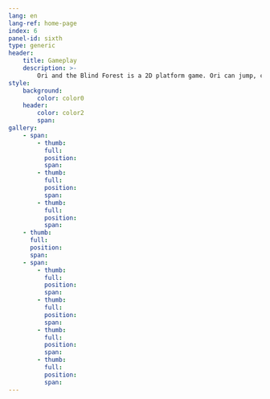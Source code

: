 ```yaml
---
lang: en
lang-ref: home-page
index: 6
panel-id: sixth
type: generic
header:
    title: Gameplay
    description: >-
        Ori and the Blind Forest is a 2D platform game. Ori can jump, climb, and use other abilities to navigate. Ori is required to interact with her environment as she jumps from platforms and solve puzzles. Ori is faced with enemies while making her way to restoring the forest. Along the way, Ori can collect health cells, energy cells, new abilities, and upgrades. 
style:
    background:
        color: color0
    header:
        color: color2
        span:
gallery:
    - span:
        - thumb:
          full:
          position:
          span:
        - thumb:
          full:
          position:
          span:
        - thumb:
          full:
          position:
          span:
    - thumb:
      full:
      position:
      span:
    - span:
        - thumb:
          full:
          position:
          span:
        - thumb:
          full:
          position:
          span:
        - thumb:
          full:
          position:
          span:
        - thumb:
          full:
          position:
          span:
---
```

<div class="gallery">
    <div class="group span-3">
        <a href="{{ 'assets/images/content/ori-water.gif' | absolute_url }}" class="image filtered span-3" data-position="bottom"><img class="lazy-loading" src="{{ 'assets/images/placeholder/ori-water.gif' | absolute_url }}" data-src="{{ 'assets/images/content/ori-water.gif' | absolute_url }}" alt="" /></a>
        <a href="{{ 'assets/images/content/ori-gallery3.jpg' | absolute_url }}" class="image filtered span-1-5" data-position="center"><img class="lazy-loading" src="{{ 'assets/images/placeholder/ori-gallery3.jpg' | absolute_url }}" data-src="{{ 'assets/images/content/ori-gallery3.jpg' | absolute_url }}" alt="" /></a>
        <a href="{{ 'assets/images/content/ori-gallery8.jpg' | absolute_url }}" class="image filtered span-1-5" data-position="bottom"><img class="lazy-loading" src="{{ 'assets/images/placeholder/gallery8.jpg' | absolute_url }}" data-src="{{ 'assets/images/content/ori-gallery8.jpg' | absolute_url }}" alt="" /></a>
    </div>
    <a href="{{ 'assets/images/content/Wellspring_Glades.png' | absolute_url }}" class="image filtered span-2-5" data-position="top"><img class="lazy-loading" src="{{ 'assets/images/placeholder/Wellspring_Glades.png' | absolute_url }}" data-src="{{ 'assets/images/content/Wellspring_Glades.png' | absolute_url }}" alt="" /></a>
    <div class="group span-4-5">
        <a href="{{ 'assets/images/content/ori-gallery7.jpg' | absolute_url }}" class="image filtered span-3" data-position="center"><img class="lazy-loading" src="{{ 'assets/images/placeholder/ori-gallery7.jpg' | absolute_url }}" data-src="{{ 'assets/images/content/ori-gallery7.jpg' | absolute_url }}" alt="" /></a>
        <a href="{{ 'assets/images/content/ori-gallery10.jpg' | absolute_url }}" class="image filtered span-1-5" data-position="center"><img class="lazy-loading" src="{{ 'assets/images/placeholder/ori-gallery10.jpg' | absolute_url }}" data-src="{{ 'assets/images/content/ori-gallery10.jpg' | absolute_url }}" alt="" /></a>
        <a href="{{ 'assets/images/content/ori-gallery9.jpg' | absolute_url }}" class="image filtered span-1-5" data-position="left"><img class="lazy-loading" src="{{ 'assets/images/placeholder/ori-gallery9.jpg' | absolute_url }}" data-src="{{ 'assets/images/content/ori-gallery9.jpg' | absolute_url }}" alt="" /></a>
        <a href="{{ 'assets/images/content/origif.gif' | absolute_url }}" class="image filtered span-3" data-position="top"><img class="lazy-loading" src="{{ 'assets/images/placeholder/origif.gif' | absolute_url }}" data-src="{{ 'assets/images/content/origif.gif' | absolute_url }}" alt="" /></a>
    </div>
    <a href="{{ 'assets/images/content/lost-grove.png' | absolute_url }}" class="image filtered span-2-5" data-position="right"><img class="lazy-loading" src="{{ 'assets/images/placeholder/lost-grove.png' | absolute_url }}" data-src="{{ 'assets/images/content/lost-grove.png' | absolute_url }}" alt="" /></a>
</div>

